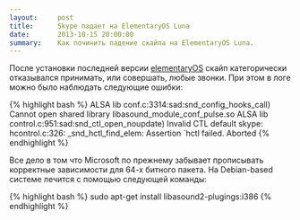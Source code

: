 ```yaml
---
layout:     post
title:      Skype падает на ElementaryOS Luna
date:       2013-10-15 20:00:00
summary:	Как починить падение скайпа на ElementaryOS Luna.
---
```


После установки последней версии [elementaryOS](http://elementaryos.org/) скайп категорически отказывался принимать, или совершать, любые звонки.
При этом в логе можно было наблюдать следующие ошибки:

{% highlight bash %}
ALSA lib conf.c:3314:sad:snd_config_hooks_call) Cannot open shared library libasound_module_conf_pulse.so
ALSA lib control.c:951:sad:snd_ctl_open_noupdate) Invalid CTL default
skype: hcontrol.c:326: _snd_hctl_find_elem: Assertion `hctl failed.
Aborted
{% endhighlight %}

Все дело в том что Microsoft по прежнему забывает прописывать корректные зависимости для 64-х битного пакета. На Debian-based системе лечится с помощью следующей команды:

{% highlight bash %}
sudo apt-get install libasound2-plugings:i386
{% endhighlight %}
